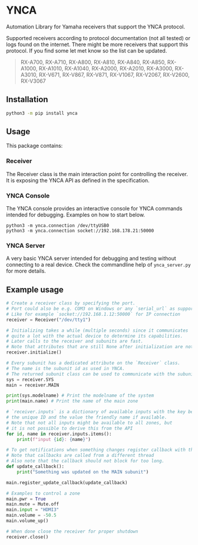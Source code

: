 # YNCA

Automation Library for Yamaha receivers that support the YNCA protocol.

Supported receivers according to protocol documentation (not all tested) or logs found on the internet.
There might be more receivers that support this protocol. If you find some let met know so the list can be updated.

> RX-A700, RX-A710, RX-A800, RX-A810, RX-A840, RX-A850, RX-A1000, RX-A1010, RX-A1040, RX-A2000, RX-A2010, RX-A3000, RX-A3010, RX-V671, RX-V867, RX-V871, RX-V1067, RX-V2067, RX-V2600, RX-V3067


## Installation

```bash
python3 -m pip install ynca
```

## Usage

This package contains:

### Receiver

The Receiver class is the main interaction point for controlling the receiver.
It is exposing the YNCA API as defined in the specification.

### YNCA Console

The YNCA console provides an interactive console for YNCA commands intended for debugging. Examples on how to start below.

```
python3 -m ynca.connection /dev/ttyUSB0
python3 -m ynca.connection socket://192.168.178.21:50000
```

### YNCA Server

A very basic YNCA server intended for debugging and testing without connecting to a real device. Check the commandline help of `ynca_server.py` for more details.


## Example usage

```python
# Create a receiver class by specifying the port.
# Port could also be e.g. COM3 on Windows or any `serial_url` as supported by PySerial
# Like for example `socket://192.168.1.12:50000` for IP connection
receiver = Receiver("/dev/tty1")

# Initializing takes a while (multiple seconds) since it communicates
# quite a lot with the actual device to determine its capabilities.
# Later calls to the receiver and subunits are fast.
# Note that attributes that are still None after initialization are not supported by the subunits
receiver.initialize()

# Every subunit has a dedicated attribute on the `Receiver` class.
# The name is the subunit id as used in YNCA.
# The returned subunit class can be used to communicate with the subunit
sys = receiver.SYS
main = receiver.MAIN

print(sys.modelname) # Print the modelname of the system
print(main.name) # Print the name of the main zone

# `receiver.inputs` is a dictionary of available inputs with the key being
# the unique ID and the value the friendly name if available.
# Note that not all inputs might be available to all zones, but
# it is not possible to derive this from the API
for id, name in receiver.inputs.items():
    print(f"input {id}: {name}")

# To get notifications when something changes register callback with the subunit
# Note that callbacks are called from a different thread
# Also note that the callback should not block for too long.
def update_callback():
    print("Something was updated on the MAIN subunit")

main.register_update_callback(update_callback)

# Examples to control a zone
main.pwr = True
main.mute = Mute.off
main.input = "HDMI3"
main.volume = -50.5
main.volume_up()

# When done close the receiver for proper shutdown
receiver.close()
```
